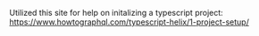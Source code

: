 Utilized this site for help on initalizing a typescript project: https://www.howtographql.com/typescript-helix/1-project-setup/